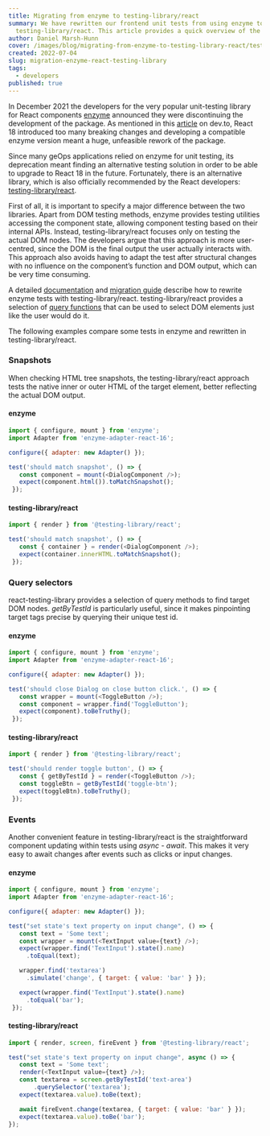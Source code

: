 ```yaml
---
title: Migrating from enzyme to testing-library/react
summary: We have rewritten our frontend unit tests from using enzyme to
  testing-library/react. This article provides a quick overview of the updates.
author: Daniel Marsh-Hunn
cover: /images/blog/migrating-from-enzyme-to-testing-library-react/testing-library.png
created: 2022-07-04
slug: migration-enzyme-react-testing-library
tags:
  - developers
published: true
---
```

In December 2021 the developers for the very popular unit-testing library for React components [enzyme](https://enzymejs.github.io/enzyme/) announced they were discontinuing the development of the package. As mentioned in this [article](https://dev.to/wojtekmaj/enzyme-is-dead-now-what-ekl) on dev.to, React 18 introduced too many breaking changes and developing a compatible enzyme version meant a huge, unfeasible rework of the package.

Since many geOps applications relied on enzyme for unit testing, its deprecation meant finding an alternative testing solution in order to be able to upgrade to React 18 in the future. Fortunately, there is an alternative library, which is also officially recommended by the React developers: [testing-library/react](https://testing-library.com/react). 

First of all, it is important to specify a major difference between the two libraries. Apart from DOM testing methods, enzyme provides testing utilities accessing the component state, allowing component testing based on their internal APIs. Instead, testing-library/react focuses only on testing the actual DOM nodes. The developers argue that this approach is more user-centred, since the DOM is the final output the user actually interacts with. This approach also avoids having to adapt the test after structural changes with no influence on the component’s function and DOM output, which can be very time consuming.

A detailed [documentation](https://testing-library.com/docs/react-testing-library/intro/) and [migration guide](https://testing-library.com/docs/react-testing-library/migrate-from-enzyme) describe how to rewrite enzyme tests with testing-library/react. testing-library/react provides a selection of [query functions](https://testing-library.com/docs/queries/about) that can be used to select DOM elements just like the user would do it. 

The following examples compare some tests in enzyme and rewritten in testing-library/react.



### **Snapshots**

When checking HTML tree snapshots, the testing-library/react approach tests the native inner or outer HTML of the target element, better reflecting the actual DOM output.

#### enzyme

```js
import { configure, mount } from 'enzyme';
import Adapter from 'enzyme-adapter-react-16';

configure({ adapter: new Adapter() });

test('should match snapshot', () => {
   const component = mount(<DialogComponent />);
   expect(component.html()).toMatchSnapshot();
 });
```

#### testing-library/react

```js
import { render } from '@testing-library/react';

test('should match snapshot', () => {
   const { container } = render(<DialogComponent />);
   expect(container.innerHTML.toMatchSnapshot();
 });
```

### **Query selectors**

react-testing-library provides a selection of query methods to find target DOM nodes. *getByTestId* is particularly useful, since it makes pinpointing target tags precise by querying their unique test id.

#### enzyme

```js
import { configure, mount } from 'enzyme';
import Adapter from 'enzyme-adapter-react-16';

configure({ adapter: new Adapter() });

test('should close Dialog on close button click.', () => {
   const wrapper = mount(<ToggleButton />);
   const component = wrapper.find('ToggleButton');
   expect(component).toBeTruthy();
 });
```

#### testing-library/react

```js
import { render } from '@testing-library/react';

test('should render toggle button', () => {
   const { getByTestId } = render(<ToggleButton />);
   const toggleBtn = getByTestId('toggle-btn');
   expect(toggleBtn).toBeTruthy();
 });
```

### **Events**

Another convenient feature in testing-library/react is the straightforward component updating within tests using *async - await*. This makes it very easy to await changes after events such as clicks or input changes.

#### enzyme

```js
import { configure, mount } from 'enzyme';
import Adapter from 'enzyme-adapter-react-16';

configure({ adapter: new Adapter() });

test("set state's text property on input change", () => {
   const text = 'Some text';
   const wrapper = mount(<TextInput value={text} />);
   expect(wrapper.find('TextInput').state().name)
     .toEqual(text);

   wrapper.find('textarea')
     .simulate('change', { target: { value: 'bar' } });

   expect(wrapper.find('TextInput').state().name)
     .toEqual('bar');
 });
```

#### testing-library/react

```js
import { render, screen, fireEvent } from '@testing-library/react';

test("set state's text property on input change", async () => {
   const text = 'Some text';
   render(<TextInput value={text} />);
   const textarea = screen.getByTestId('text-area')
       .querySelector('textarea');
   expect(textarea.value).toBe(text);

   await fireEvent.change(textarea, { target: { value: 'bar' } });
   expect(textarea.value).toBe('bar');
});
```